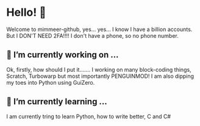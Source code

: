 # Hello! 👋
Welcome to mimmeer-github, yes... yes... I know I have a billion accounts. But I DON'T NEED 2FA!!!!
I don't have a phone, so no phone number.

## 🔭 I’m currently working on ...
Ok, firstly, how should I put it.......    I working on many block-coding things, Scratch, Turbowarp but most importantly PENGUINMOD!
I am also dipping my toes into Python using GuiZero.

## 🌱 I’m currently learning ...
I am currently tring to learn Python, how to write better, C and C#
